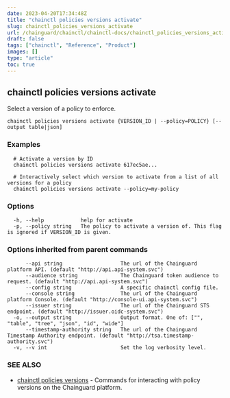 ```yaml
---
date: 2023-04-20T17:34:48Z
title: "chainctl policies versions activate"
slug: chainctl_policies_versions_activate
url: /chainguard/chainctl/chainctl-docs/chainctl_policies_versions_activate/
draft: false
tags: ["chainctl", "Reference", "Product"]
images: []
type: "article"
toc: true
---
```

## chainctl policies versions activate

Select a version of a policy to enforce.

```
chainctl policies versions activate {VERSION_ID | --policy=POLICY} [--output table|json]
```

### Examples

```
  # Activate a version by ID
  chainctl policies versions activate 617ec5ae...
  
  # Interactively select which version to activate from a list of all versions for a policy
  chainctl policies versions activate --policy=my-policy
```

### Options

```
  -h, --help            help for activate
  -p, --policy string   The policy to activate a version of. This flag is ignored if VERSION_ID is given.
```

### Options inherited from parent commands

```
      --api string                   The url of the Chainguard platform API. (default "http://api.api-system.svc")
      --audience string              The Chainguard token audience to request. (default "http://api.api-system.svc")
      --config string                A specific chainctl config file.
      --console string               The url of the Chainguard platform Console. (default "http://console-ui.api-system.svc")
      --issuer string                The url of the Chainguard STS endpoint. (default "http://issuer.oidc-system.svc")
  -o, --output string                Output format. One of: ["", "table", "tree", "json", "id", "wide"]
      --timestamp-authority string   The url of the Chainguard Timestamp Authority endpoint. (default "http://tsa.timestamp-authority.svc")
  -v, --v int                        Set the log verbosity level.
```

### SEE ALSO

* [chainctl policies versions](/chainguard/chainctl/chainctl-docs/chainctl_policies_versions/)	 - Commands for interacting with policy versions on the Chainguard platform.

